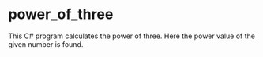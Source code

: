 # power_of_three

This C# program calculates the power of three. Here the power value of the given number is found.
